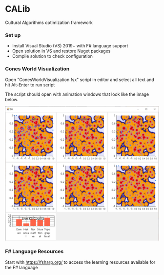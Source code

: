# CALib
Cultural Algorithms optimization framework

### Set up
- Install Visual Studio (VS) 2019+ with F# language support
- Open solution in VS and restore Nuget packages
- Compile solution to check configuration

### Cones World Visualization
Open "ConesWorldVisualization.fsx" script in editor and select all text and hit Alt-Enter to run script

The script should open with animation windows that look like the image below.

![Stag-Hunt](imgs/sh_screen_shot.jpg)

### F# Language Resources
Start with https://fsharp.org/ to access the learning resources available for the F# language
